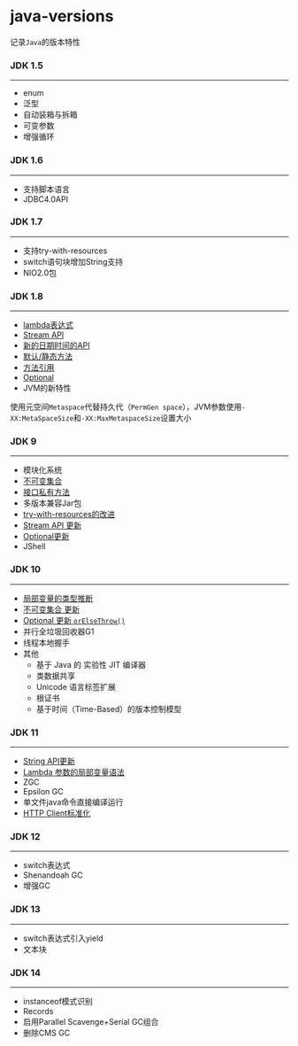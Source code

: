 # java-versions

记录`Java`的版本特性


### **JDK 1.5** 

---

- enum
- 泛型
- 自动装箱与拆箱
- 可变参数
- 增强循环

### JDK 1.6

---

- 支持脚本语言
- JDBC4.0API

### JDK 1.7 

---

- 支持try-with-resources
- switch语句块增加String支持
- NIO2.0包

### **JDK 1.8**

---

- [lambda表达式](java-8/src/main/java/com/diyishuai/java8/lambda/LambdaTest.java)
- [Stream API](java-8/src/main/java/com/diyishuai/java8/stream/StreamAPI.java)
- [新的日期时间的API](java-8/src/main/java/com/diyishuai/java8/LocalDateAndTimeAndDateTime.java)
- [默认/静态方法](java-8/src/main/java/com/diyishuai/java8/newinterface)
- [方法引用](java-8/src/main/java/com/diyishuai/java8/function/FunctionReference.java)
- [Optional](java-8/src/main/java/com/diyishuai/java8/optional/OptionalDemo.java)
- JVM的新特性

使用元空间`Metaspace`代替持久代（`PermGen space`），JVM参数使用`-XX:MetaSpaceSize`和`-XX:MaxMetaspaceSize`设置大小

### JDK 9 

---

- 模块化系统
- [不可变集合](java-9/src/main/java/com/di1shuai/java9/collection/UnmodifiableCollection.java)
- [接口私有方法](java-9/src/main/java/com/di1shuai/java9/interfece/PrivateInterface.java)
- 多版本兼容Jar包
- [try-with-resources的改进](java-9/src/main/java/com/di1shuai/java9/try_with_resources/TryWithResources.java)
- [Stream API 更新](java-9/src/main/java/com/di1shuai/java9/stream/StreamAPI.java)
- [Optional更新](java-9/src/main/java/com/di1shuai/java9/optional/OptionalDemo.java)
- JShell

### JDK 10

---

- [局部变量的类型推断](java-10/src/main/java/com/di1shuai/java10/variable/VariableDemo.java)
- [不可变集合 更新](java-10/src/main/java/com/di1shuai/java10/collection/UnmodifiableCollectionDemo.java)
- [Optional 更新 `orElseThrow()`](java-10/src/main/java/com/di1shuai/java10/optional/OptionalDemo.java)
- 并行全垃圾回收器G1
- 线程本地握手 
- 其他
    - 基于 Java 的 实验性 JIT 编译器
    - 类数据共享
    - Unicode 语言标签扩展
    - 根证书
    - 基于时间（Time-Based）的版本控制模型


### **JDK 11** 

---

- [String API更新](java-11/src/main/java/com/di1shuai/java11/string/StringDemo.java)
- [Lambda 参数的局部变量语法](java-11/src/main/java/com/di1shuai/java11/lambada/VariableDemo.java)
- ZGC
- Epsilon GC
- 单文件java命令直接编译运行
- [HTTP Client标准化](java-11/src/main/java/com/di1shuai/java11/http/HTTPClientDemo.java)

### JDK 12

---

- switch表达式
- Shenandoah GC 
- 增强GC

### JDK 13

---

- switch表达式引入yield
- 文本块

### JDK 14

---

- instanceof模式识别
- Records
- 启用Parallel Scavenge+Serial GC组合
- 删除CMS GC